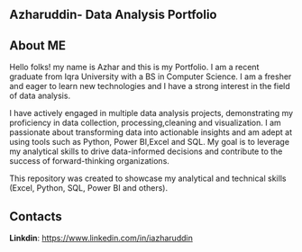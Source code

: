 ## Azharuddin- Data Analysis Portfolio

## About ME
Hello folks! my name is Azhar and this is my Portfolio.
I am a recent graduate from Iqra University with a BS in Computer Science. I am a fresher and eager to learn new technologies and I have a strong interest in the field of data analysis.

I have actively engaged in multiple data analysis projects, demonstrating my proficiency in data collection, processing,cleaning and visualization.
I am passionate about transforming data into actionable insights and am adept at using tools such as Python, Power BI,Excel and SQL. My goal is to leverage my analytical skills to drive data-informed decisions and contribute to the success of forward-thinking organizations.

This repository was created to showcase my analytical and technical skills (Excel, Python, SQL, Power BI and others).


## Contacts

**Linkdin**: https://www.linkedin.com/in/iazharuddin

